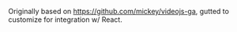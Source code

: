 Originally based on https://github.com/mickey/videojs-ga, gutted to customize for integration w/ React.